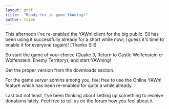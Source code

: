 ```yaml
---
layout: post
title:  "Ready for in-game YAWning!"
author: tziek
---
```

This afternoon I've re-enabled the YAWn! client for the big public. 
Sil has been using it successfully already for a short while now; I guess it's time to enable it for everyone (again)! (Thanks Sil!) 

So start the game of your choice (Quake 3, Return to Castle Wolfenstein or Wolfenstein: Enemy Territory), and start YAWning! 

Get the proper version from the downloads section. 

For the game server admins among you, feel free to use the Online YAWn! feature which has been re-enabled for quite a while already. 

Last but not least, I've been thinking about setting up something to receive donations lately. Feel free to tell us on the forum how you feel about it.
